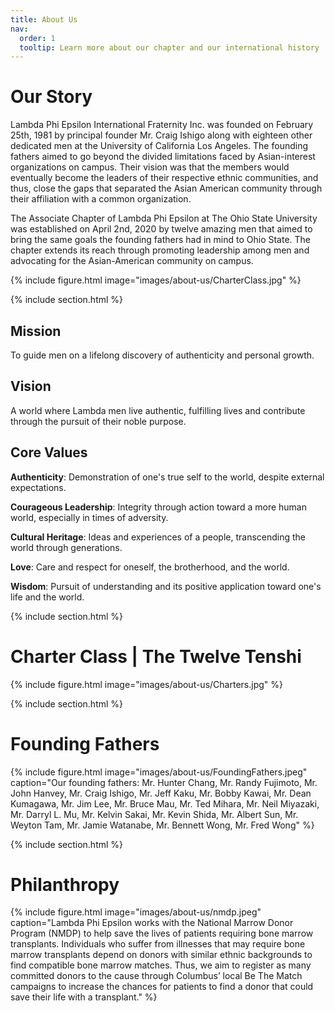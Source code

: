```yaml
---
title: About Us
nav:
  order: 1
  tooltip: Learn more about our chapter and our international history
---
```


# Our Story

Lambda Phi Epsilon International Fraternity Inc. was founded on February 25th, 1981 by principal founder Mr. Craig Ishigo along with eighteen other dedicated men at the University of California Los Angeles. The founding fathers aimed to go beyond the divided limitations faced by Asian-interest organizations on campus. Their vision was that the members would eventually become the leaders of their respective ethnic communities, and thus, close the gaps that separated the Asian American community through their affiliation with a common organization.

 

The Associate Chapter of Lambda Phi Epsilon at The Ohio State University was established on April 2nd, 2020 by twelve amazing men that aimed to bring the same goals the founding fathers had in mind to Ohio State. The chapter extends its reach through promoting leadership among men and advocating for the Asian-American community on campus.

{%
  include figure.html
  image="images/about-us/CharterClass.jpg"
%}


{% include section.html %}
## Mission
To guide men on a lifelong discovery of authenticity and personal growth.

## Vision
A world where Lambda men live authentic, fulfilling lives and contribute through the pursuit of their noble purpose.

## Core Values
**Authenticity**: Demonstration of one's true self to the world, despite external expectations.

**Courageous Leadership**: Integrity through action toward a more human world, especially in times of adversity.

**Cultural Heritage**: Ideas and experiences of a people, transcending the world through generations.

**Love**: Care and respect for oneself, the brotherhood, and the world.

**Wisdom**: Pursuit of understanding and its positive application toward one's life and the world.

{% include section.html %}
# Charter Class | The Twelve Tenshi
{%
  include figure.html
  image="images/about-us/Charters.jpg"
%}

{% include section.html %}
# Founding Fathers

{%
  include figure.html
  image="images/about-us/FoundingFathers.jpeg"
  caption="Our founding fathers: Mr. Hunter Chang, Mr. Randy Fujimoto, Mr. John Hanvey, Mr. Craig Ishigo,  Mr. Jeff Kaku, Mr. Bobby Kawai, Mr. Dean Kumagawa, Mr. Jim Lee, Mr. Bruce Mau, Mr. Ted Mihara, Mr. Neil Miyazaki, Mr. Darryl L. Mu, Mr. Kelvin Sakai, Mr. Kevin Shida, Mr. Albert Sun, Mr. Weyton Tam, Mr. Jamie Watanabe, Mr. Bennett Wong, Mr. Fred Wong"
%}

{% include section.html %}
# Philanthropy

{%
  include figure.html
  image="images/about-us/nmdp.jpeg"
  caption="Lambda Phi Epsilon works with the National Marrow Donor Program (NMDP) to help save the lives of patients requiring bone marrow transplants. Individuals who suffer from illnesses that may require bone marrow transplants depend on donors with similar ethnic backgrounds to find compatible bone marrow matches. Thus, we aim to register as many committed donors to the cause through Columbus’ local Be The Match campaigns to increase the chances for patients to find a donor that could save their life with a transplant."
%}

